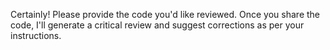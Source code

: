 Certainly! Please provide the code you'd like reviewed. Once you share the code, I'll generate a critical review and suggest corrections as per your instructions.